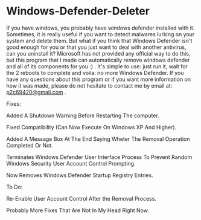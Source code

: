 # Windows-Defender-Deleter
If you have windows, you probably have windows defender installed with it. Sometimes, it is really useful if you want to detect malwares lurking on your system and delete them. But what if you think that Windows Defender isn't good enough for you or that you just want to deal with another antivirus, can you uninstall it? Microsoft has not provided any official way to do this, but this program that I made can automatically remove windows defender and all of its components for you :) . It's simple to use: just run it, wait for the 2 reboots to complete and voila: no more Windows Defender. If you have any questions about this program or if you want more information on how it was made, please do not hesitate to contact me by email at: p2c69420@gmail.com .


Fixes:


Added A Shutdown Warning Before Restarting The computer.


Fixed Compatibility (Can Now Execute On Windows XP And Higher).


Added A Message Box At The End Saying Wheter The Removal Operation Completed Or Not.


Terminates Windows Defender User Interface Process To Prevent Random Windows Security User Account Control Prompting.


Now Removes Windows Defender Startup Registry Entries.


To Do:


Re-Enable User Account Control After the Removal Process.



Probably More Fixes That Are Not In My Head Right Now.
